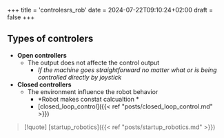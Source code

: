 +++
title = 'controlesrs_rob'
date = 2024-07-22T09:10:24+02:00
draft = false
+++

## Types of controlers 

- **Open controllers**
	- The output does not affecte the control output 
		- *If the machine goes straightforward no matter what or is being controlled directly by joystick*
- **Closed controllers**
	- The environment influence the robot behavior
		- *Robot makes constat calcualtion *
		- [closed_loop_control]({{< ref "posts/closed_loop_control.md" >}})

>[!quote] [startup_robotics]({{< ref "posts/startup_robotics.md" >}})